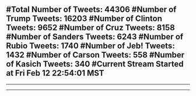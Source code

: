 #Total Number of Tweets: 44306 
#Number of Trump Tweets: 16203
#Number of Clinton Tweets: 9652
#Number of Cruz Tweets: 8158
#Number of Sanders Tweets: 6243
#Number of Rubio Tweets: 1740
#Number of Jeb! Tweets: 1432
#Number of Carson Tweets: 558
#Number of Kasich Tweets: 340
#Current Stream Started at Fri Feb 12 22:54:01 MST
---
---
---

